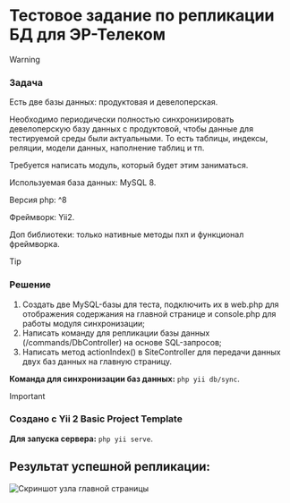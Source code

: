 # Тестовое задание по репликации БД для ЭР-Телеком


> [!WARNING]
> ### Задача
> Есть две базы данных: продуктовая и девелоперская.
> 
> Необходимо периодически полностью синхронизировать девелоперскую базу данных с продуктовой, чтобы данные для тестируемой среды были актуальными. То есть таблицы, индексы, реляции, модели данных, наполнение таблиц и тп.
> 
> Требуется написать модуль, который будет этим заниматься.
> 
> Используемая база данных: MySQL 8.
> 
> Версия php: ^8
> 
> Фреймворк: Yii2.
> 
> Доп библиотеки: только нативные методы пхп и функционал фреймворка.

> [!TIP]
> ### Решение
> 1. Создать две MySQL-базы для теста, подключить их в web.php для отображения содержания на главной странице и console.php для работы модуля синхронизации;
> 2. Написать команду для репликации базы данных (/commands/DbController) на основе SQL-запросов;
> 3. Написать метод actionIndex() в SiteController для передачи данных двух баз данных на главную страницу.
> 
> **Команда для синхронизации баз данных:** `php yii db/sync`.

> [!IMPORTANT]
> ### Создано с Yii 2 Basic Project Template
> 
> **Для запуска сервера:** `php yii serve`.

## Результат успешной репликации:
![Скриншот узла главной страницы](https://i.ibb.co/y6hnN8q/backend.png)
